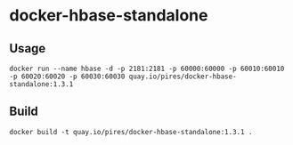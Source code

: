 # docker-hbase-standalone

## Usage

```
docker run --name hbase -d -p 2181:2181 -p 60000:60000 -p 60010:60010 -p 60020:60020 -p 60030:60030 quay.io/pires/docker-hbase-standalone:1.3.1
```

## Build

```
docker build -t quay.io/pires/docker-hbase-standalone:1.3.1 .
```
